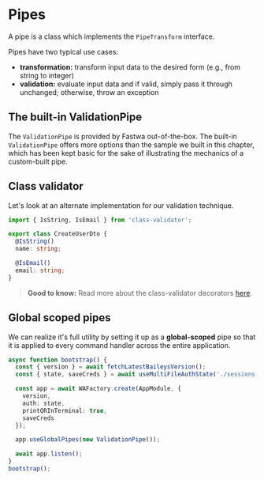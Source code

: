 # Pipes
A pipe is a class which implements the `PipeTransform` interface.

Pipes have two typical use cases:

* **transformation:** transform input data to the desired form (e.g., from string to integer)
* **validation:** evaluate input data and if valid, simply pass it through unchanged; otherwise, throw an exception

## The built-in ValidationPipe
The `ValidationPipe` is provided by Fastwa out-of-the-box. The built-in `ValidationPipe` offers more options than the sample we built in this chapter, which has been kept basic for the sake of illustrating the mechanics of a custom-built pipe. 

## Class validator
Let's look at an alternate implementation for our validation technique.

```ts
import { IsString, IsEmail } from 'class-validator';

export class CreateUserDto {
  @IsString()
  name: string;

  @IsEmail()
  email: string;
}
```

> **Good to know:** Read more about the class-validator decorators [here](https://github.com/typestack/class-validator#usage).

## Global scoped pipes
We can realize it's full utility by setting it up as a **global-scoped** pipe so that it is applied to every command handler across the entire application.

```ts
async function bootstrap() {
  const { version } = await fetchLatestBaileysVersion();
  const { state, saveCreds } = await useMultiFileAuthState('./sessions');

  const app = await WAFactory.create(AppModule, {
    version,
    auth: state,
    printQRInTerminal: true,
    saveCreds
  });

  app.useGlobalPipes(new ValidationPipe());

  await app.listen();
}
bootstrap();
```
